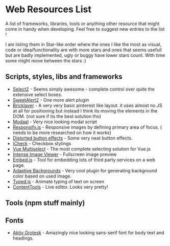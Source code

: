 # Web Resources List

A list of frameworks, libraries, tools or anything other resource that might come in handy when developing. Feel free to suggest new entries to the list !

I am listing them in Star-like order where the ones I like the most as visual, code or idea/functionality are with more stars and ones that seems usefull but are badly implemented, ugly or buggy have lower stars count. With time some might move between the stars :)

## Scripts, styles, libs and frameworks

 - [Select2](https://select2.github.io/examples.html#multiple-max) - Seems simply awesome - complete control over quite the extensive select boxes.
 - [SweetAlert2](https://limonte.github.io/sweetalert2/) - One more alert plugin
 - [Bricklayer](http://bricklayer.js.org/) - A very very basic pinterest like layout. it uses almost no JS at all for positioning but instead I think its moving the elements in the DOM. (not sure if its the best solution tho)
 - [Modaal](http://humaan.com/modaal/) - Very nice looking modal script
 - [Responsify.js](http://responsifyjs.space/#demo) - Responsive images by defining primary area of focus. ( needs to be more researched on how it works)
 - [Distorted button effects](http://tympanus.net/Development/DistortedButtonEffects/) - Some very neat button effects.
 - [iCheck](http://icheck.fronteed.com/) - Checkbox stylings
 - [Vue Multiselect](http://monterail.github.io/vue-multiselect/) - The most complete selecting solution for Vue.js
 - [Intense Image Viewer](http://tholman.com/intense-images/) - Fullscreen image preview
 - [Embed.js](https://embedjs.readme.io/docs/) - Tool for embedding lots of third party services on a web page.
 - [Adaptive Backgrounds](https://briangonzalez.github.io/jquery.adaptive-backgrounds.js/) - Very cool plugin for generating background color based on used image.
 - [Typed.js](http://www.mattboldt.com/demos/typed-js/) - Animate typing of text on screen
 - [ContentTools](http://getcontenttools.com/) - Live editor. Looks very pretty!

## Tools (npm stuff mainly)

## Fonts

 - [Aktiv Grotesk](https://typekit.com/fonts/aktiv-grotesk-std) - Amazingly nice looking sans-serif font for body text and headings.
